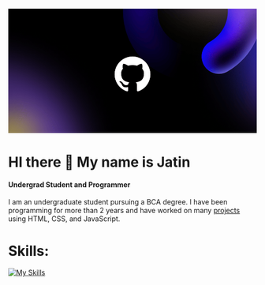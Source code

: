 ![img](sss.png)

# HI there :wave: My name is Jatin<br>  
#### Undergrad Student and Programmer<br>
I am an undergraduate student pursuing a BCA degree. I have been programming for more than 2 years and have worked on many [projects](https://github.com/jatin0670?tab=repositories) using HTML, CSS, and JavaScript.

# Skills:<br>  
[![My Skills](https://skillicons.dev/icons?i=js,html,css,react,cpp,java,nodejs,tailwind)](https://skillicons.dev)
